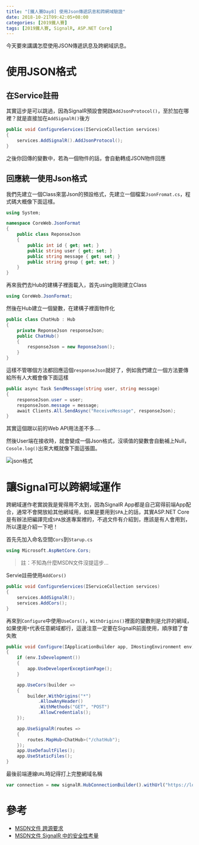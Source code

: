```yaml
---
title: "[鐵人賽Day8] 使用Json傳遞訊息和跨網域驗證"
date: 2018-10-21T09:42:05+08:00
categories: [2019鐵人賽]
tags: [2019鐵人賽, SignalR, ASP.NET Core]
---
```


今天要來講講怎麼使用JSON傳遞訊息及跨網域訊息。

# 使用JSON格式
## 在Service註冊
其實這步是可以跳過，因為SignalR預設會開啟`AddJsonProtocol()`，至於加在哪裡？就是直接加在`AddSignalR()`後方
``` cs
public void ConfigureServices(IServiceCollection services)
{
    services.AddSignalR().AddJsonProtocol();
}
```
之後你回傳的變數中，若為一個物件的話，會自動轉成JSON物件回應

## 回應統一使用Json格式
我們先建立一個Class來當Json的預設格式，先建立一個檔案`JsonFromat.cs`，程式碼大概像下面這樣。
``` cs
using System;

namespace CoreWeb.JsonFormat
{
    public class ReponseJson
    {
        public int id { get; set; }
        public string user { get; set; }
        public string message { get; set; }
        public string group { get; set; }
    }
}
```

再來我們去Hub的建構子裡面載入，首先using剛剛建立Class
``` cs
using CoreWeb.JsonFormat;
```
然後在Hub建立一個變數，在建構子裡面物件化
``` cs
public class ChatHub : Hub
{
    private ReponseJson responseJson;
    public ChatHub()
    {
        responseJson = new ReponseJson();
    }
}
```
這樣不管哪個方法都回應這個`responseJson`就好了，例如我們建立一個方法要傳給所有人大概會像下面這樣
``` cs
public async Task SendMessage(string user, string message)
{
    responseJson.user = user;
    responseJson.message = message;
    await Clients.All.SendAsync("ReceiveMessage", responseJson);
}
```
其實這個跟以前的Web API用法差不多....

然後User端在接收時，就會變成一個Json格式，沒填值的變數會自動補上Null，`Cosole.log()`出來大概就像下面這張圖。

![json格式](jsonformat.PNG)

# 讓Signal可以跨網域運作
跨網域運作老實說我是覺得用不太到，因為SignalR App都是自己寫得前端App配合，通常不會開放給其他網域用，如果是要用到`SPA`上的話，其實ASP.NET Core是有辦法把編譯完成`SPA`放進專案裡的，不過文件有介紹到，應該是有人會用到，所以還是介紹一下吧！

首先先加入命名空間`Cors`到`Starup.cs`
``` cs
using Microsoft.AspNetCore.Cors;
```

> 註：不知為什麼MSDN文件沒提這步...

Servie註冊使用`AddCors()`
``` cs
public void ConfigureServices(IServiceCollection services)
{
    services.AddSignalR();
    services.AddCors();
}
```
再來到`Configure`中使用`UseCors()`，`WithOrigins()`裡面的變數則是允許的網域，如果使用`*`代表任意網域都行，這邊注意一定要在SignalR前面使用，順序錯了會失敗
``` cs
public void Configure(IApplicationBuilder app, IHostingEnvironment env)
{
    if (env.IsDevelopment())
    {
        app.UseDeveloperExceptionPage();
    }

    app.UseCors(builder =>
    {
        builder.WithOrigins("*")
            .AllowAnyHeader()
            .WithMethods("GET", "POST")
            .AllowCredentials();
    });

    app.UseSignalR(routes =>
    {
        routes.MapHub<ChatHub>("/chatHub");
    });
    app.UseDefaultFiles();
    app.UseStaticFiles();
}
```
最後前端連線`URL`時記得打上完整網域名稱
``` js
var connection = new signalR.HubConnectionBuilder().withUrl("https://localhost:5001/chatHub").build();
```

# 參考
- [MSDN文件 跨源要求](https://docs.microsoft.com/zh-tw/aspnet/core/security/cors?view=aspnetcore-2.1)
- [MSDN文件 SignalR 中的安全性考量](https://docs.microsoft.com/zh-tw/aspnet/core/signalr/security?view=aspnetcore-2.1)